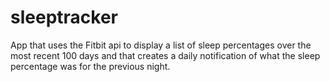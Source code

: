 # sleeptracker

App that uses the Fitbit api to display a list of sleep percentages over the most recent 100 days and that creates a daily notification of what the sleep percentage was for the previous night.
